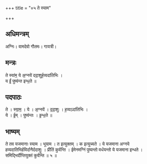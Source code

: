 +++
title = "०५ ते स्याम"

+++
## अधिमन्त्रम्
अग्निः। वामदेवो गौतमः। गायत्री।

## मन्त्रः
ते स्या॑म॒ ये अ॒ग्नये॑ ददा॒शुर्ह॒व्यदा॑तिभिः ।  
य ईं॒ पुष्य॑न्त इन्ध॒ते ॥

## पदपाठः
ते । स्या॒म॒ । ये । अ॒ग्नये॑ । द॒दा॒शुः । ह॒व्यऽदा॑तिभिः ।  
ये । ई॒म् । पुष्य॑न्तः । इ॒न्ध॒ते ॥

## भाष्यम्
ते तव यजमानाः स्याम । भूयाम । त इत्युक्तम् । क इत्युच्यते । ये यजमाना अग्नये हव्यदातिभिर्हविर्दानैर्ददाशुः । प्रीतिं कुर्वन्ति । ईमेनमग्निं पुष्यन्तो वर्धयन्तो ये यजमाना इन्धते । समिद्भिर्दीप्तियुक्तं कुर्वन्ति ॥ ५ ॥